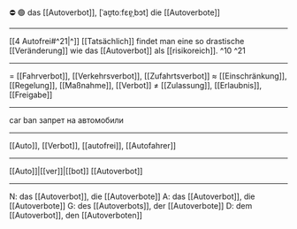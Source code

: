 ⛔ 🟢 das [[Autoverbot]], [ˈaʊ̯toːfɛɐ̯ˌbɔt]
die [[Autoverbote]]

---
[[4 Autofrei#^21|^]] [[Tatsächlich]] findet man eine so drastische [[Veränderung]] wie das [[Autoverbot]] als [[risikoreich]]. ^10 ^21

---
= [[Fahrverbot]], [[Verkehrsverbot]], [[Zufahrtsverbot]]
≈ [[Einschränkung]], [[Regelung]], [[Maßnahme]], [[Verbot]]
≠ [[Zulassung]], [[Erlaubnis]], [[Freigabe]]

---
car ban
запрет на автомобили

---
[[Auto]], [[Verbot]], [[autofrei]], [[Autofahrer]]

---
[[Auto]]|[[ver]]|[[bot]]
[[Autoverbot]]


---
N: das [[Autoverbot]], die [[Autoverbote]]
A: das [[Autoverbot]], die [[Autoverbote]]
G: des [[Autoverbots]], der [[Autoverbote]]
D: dem [[Autoverbot]], den [[Autoverboten]]
